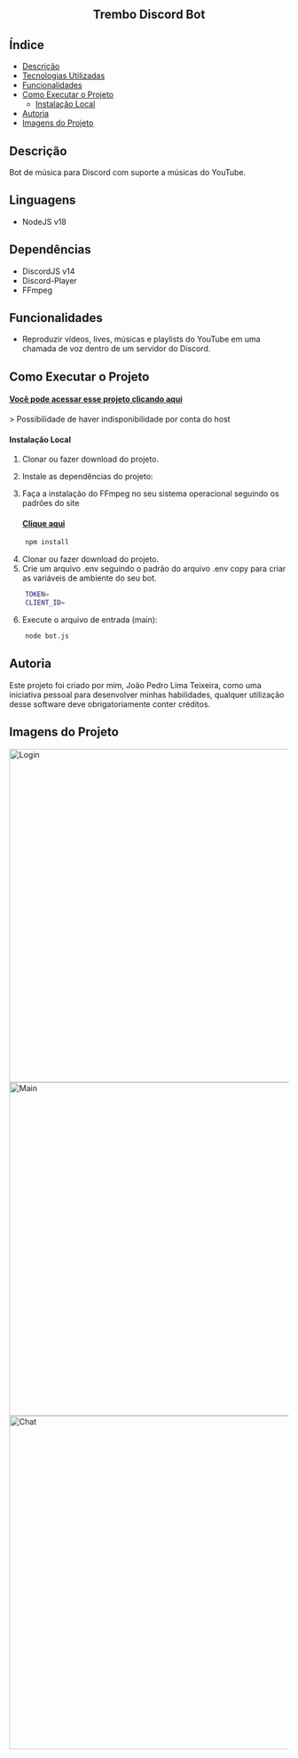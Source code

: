 <h2 align="center">Trembo Discord Bot</h2>

## Índice

* [Descrição](#descrição)
* [Tecnologias Utilizadas](#tecnologias-utilizadas)
* [Funcionalidades](#funcionalidades)
* [Como Executar o Projeto](#como-executar-o-projeto)
   * [Instalação Local](#instalação-local)
* [Autoria](#autoria)
* [Imagens do Projeto](#imagens-do-projeto)

## Descrição

Bot de música para Discord com suporte a músicas do YouTube.

## Linguagens

* NodeJS v18

## Dependências

* DiscordJS v14
* Discord-Player
* FFmpeg

## Funcionalidades

* Reproduzir vídeos, lives, músicas e playlists do YouTube em uma chamada de voz dentro de um servidor do Discord.

## Como Executar o Projeto

<h4><a href="https://joaopedrolt.github.io/whatsapp-clone-reactjs/">Você pode acessar esse projeto clicando aqui</a></h4>
> Possibilidade de haver indisponibilidade por conta do host

#### Instalação Local

1. Clonar ou fazer download do projeto.
2. Instale as dependências do projeto:

3. Faça a instalação do FFmpeg no seu sistema operacional seguindo os padrões do site <h4><a href="https://ffmpeg.org/download.html">Clique aqui</a></h4>
   
```bash
    npm install
```

4. Clonar ou fazer download do projeto.
5. Crie um arquivo .env seguindo o padrão do arquivo .env copy para criar as variáveis de ambiente do seu bot.

```bash
    TOKEN=
    CLIENT_ID=
```

6. Execute o arquivo de entrada (main):
   
```bash
    node bot.js
```

## Autoria

Este projeto foi criado por mim, João Pedro Lima Teixeira, como uma iniciativa pessoal para desenvolver minhas habilidades, qualquer utilização desse software deve obrigatoriamente conter créditos.

## Imagens do Projeto

<div><img src="http://drive.google.com/uc?export=view&id=1w2RoarqaIuvTxtcBMmb_h4l8ecGlGHYD" width=600 alt="Login" /></div>
<div><img src="http://drive.google.com/uc?export=view&id=13E-3pi79DVQLAAqtjKFJcgGYTH0hLd0_" width=600 alt="Main" /></div>
<div><img src="http://drive.google.com/uc?export=view&id=1MTCX2HeLGcimkePnfVa_DIJ3qflKTlo_" width=600 alt="Chat" /></div>
